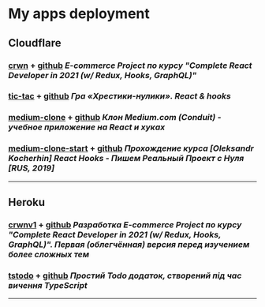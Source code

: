 # My apps deployment

## Cloudflare

### [crwn](https://crwn.pages.dev/) + [github](https://github.com/s-p-ko/crwn-clothing) _E-commerce Project по курсу "Complete React Developer in 2021 (w/ Redux, Hooks, GraphQL)"_

### [tic-tac](https://tic-tac.pages.dev/) + [github](https://github.com/s-p-ko/tic-tac-toe) _Гра «Хрестики-нулики». React & hooks_

### [medium-clone](https://medium-clone.pages.dev/) + [github](https://github.com/s-p-ko/medium_clone) _Клон Medium.com \(Conduit\) - учебное приложение на React и хуках_

### [medium-clone-start](https://medium-clone-start.pages.dev/) + [github](https://github.com/s-p-ko/medium_clone_start) _Прохождение курса [Oleksandr Kocherhin] React Hooks - Пишем Реальный Проект с Нуля [RUS, 2019]_

---

## Heroku

### [crwnv1](https://crwnv1.herokuapp.com/) + [github](https://github.com/s-p-ko/crwn-clothing-ver1) _Разработка E-commerce Project по курсу "Complete React Developer in 2021 (w/ Redux, Hooks, GraphQL)". Первая (облегчённая) версия перед изучением более сложных тем_

### [tstodo](https://tstodo.herokuapp.com/) + [github](https://github.com/s-p-ko/react-ts-todo) _Простий Todo додаток, створений під час вичення TypeScript_

---
